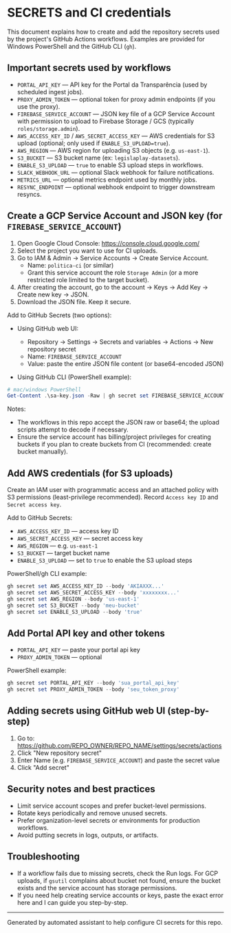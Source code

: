 # SECRETS and CI credentials

This document explains how to create and add the repository secrets used by the project's GitHub Actions workflows. Examples are provided for Windows PowerShell and the GitHub CLI (`gh`).

## Important secrets used by workflows

- `PORTAL_API_KEY` — API key for the Portal da Transparência (used by scheduled ingest jobs).
- `PROXY_ADMIN_TOKEN` — optional token for proxy admin endpoints (if you use the proxy).
- `FIREBASE_SERVICE_ACCOUNT` — JSON key file of a GCP Service Account with permission to upload to Firebase Storage / GCS (typically `roles/storage.admin`).
- `AWS_ACCESS_KEY_ID` / `AWS_SECRET_ACCESS_KEY` — AWS credentials for S3 upload (optional; only used if `ENABLE_S3_UPLOAD=true`).
- `AWS_REGION` — AWS region for uploading S3 objects (e.g. `us-east-1`).
- `S3_BUCKET` — S3 bucket name (ex: `legislaplay-datasets`).
- `ENABLE_S3_UPLOAD` — `true` to enable S3 upload steps in workflows.
- `SLACK_WEBHOOK_URL` — optional Slack webhook for failure notifications.
- `METRICS_URL` — optional metrics endpoint used by monthly jobs.
- `RESYNC_ENDPOINT` — optional webhook endpoint to trigger downstream resyncs.

## Create a GCP Service Account and JSON key (for `FIREBASE_SERVICE_ACCOUNT`)

1. Open Google Cloud Console: <https://console.cloud.google.com/>
2. Select the project you want to use for CI uploads.
3. Go to IAM & Admin → Service Accounts → Create Service Account.
   - Name: `politica-ci` (or similar)
   - Grant this service account the role `Storage Admin` (or a more restricted role limited to the target bucket).
4. After creating the account, go to the account → Keys → Add Key → Create new key → JSON.
5. Download the JSON file. Keep it secure.

Add to GitHub Secrets (two options):

- Using GitHub web UI:
  - Repository → Settings → Secrets and variables → Actions → New repository secret
  - Name: `FIREBASE_SERVICE_ACCOUNT`
  - Value: paste the entire JSON file content (or base64-encoded JSON)

- Using GitHub CLI (PowerShell example):
```powershell
# mac/windows PowerShell
Get-Content .\sa-key.json -Raw | gh secret set FIREBASE_SERVICE_ACCOUNT --body -
```

Notes:

- The workflows in this repo accept the JSON raw or base64; the upload scripts attempt to decode if necessary.
- Ensure the service account has billing/project privileges for creating buckets if you plan to create buckets from CI (recommended: create bucket manually).

## Add AWS credentials (for S3 uploads)

Create an IAM user with programmatic access and an attached policy with S3 permissions (least-privilege recommended). Record `Access key ID` and `Secret access key`.

Add to GitHub Secrets:
- `AWS_ACCESS_KEY_ID` — access key ID
- `AWS_SECRET_ACCESS_KEY` — secret access key
- `AWS_REGION` — e.g. `us-east-1`
- `S3_BUCKET` — target bucket name
- `ENABLE_S3_UPLOAD` — set to `true` to enable the S3 upload steps

PowerShell/gh CLI example:
```powershell
gh secret set AWS_ACCESS_KEY_ID --body 'AKIAXXX...'
gh secret set AWS_SECRET_ACCESS_KEY --body 'xxxxxxxx...'
gh secret set AWS_REGION --body 'us-east-1'
gh secret set S3_BUCKET --body 'meu-bucket'
gh secret set ENABLE_S3_UPLOAD --body 'true'
```

## Add Portal API key and other tokens

- `PORTAL_API_KEY` — paste your portal api key
- `PROXY_ADMIN_TOKEN` — optional

PowerShell example:
```powershell
gh secret set PORTAL_API_KEY --body 'sua_portal_api_key'
gh secret set PROXY_ADMIN_TOKEN --body 'seu_token_proxy'
```

## Adding secrets using GitHub web UI (step-by-step)

1. Go to: <https://github.com/REPO_OWNER/REPO_NAME/settings/secrets/actions>
2. Click "New repository secret"
3. Enter Name (e.g. `FIREBASE_SERVICE_ACCOUNT`) and paste the secret value
4. Click "Add secret"

## Security notes and best practices

- Limit service account scopes and prefer bucket-level permissions.
- Rotate keys periodically and remove unused secrets.
- Prefer organization-level secrets or environments for production workflows.
- Avoid putting secrets in logs, outputs, or artifacts.

## Troubleshooting

- If a workflow fails due to missing secrets, check the Run logs. For GCP uploads, if `gsutil` complains about bucket not found, ensure the bucket exists and the service account has storage permissions.
- If you need help creating service accounts or keys, paste the exact error here and I can guide you step-by-step.

---
Generated by automated assistant to help configure CI secrets for this repo.

